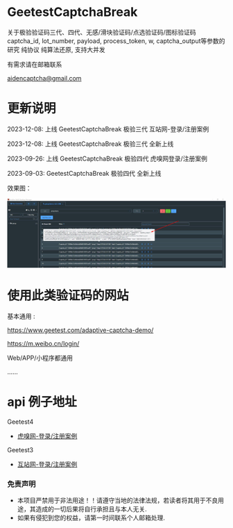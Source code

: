 # GeetestCaptchaBreak
关于极验验证码三代、四代、无感/滑块验证码/点选验证码/图标验证码 captcha_id, lot_number, payload, process_token, w, captcha_output等参数的研究 纯协议 纯算法还原, 支持大并发

有需求请在邮箱联系

aidencaptcha@gmail.com


# 更新说明
2023-12-08: 上线 GeetestCaptchaBreak 极验三代 互站网-登录/注册案例

2023-12-08: 上线 GeetestCaptchaBreak 极验三代 全新上线

2023-09-26: 上线 GeetestCaptchaBreak 极验四代 虎嗅网登录/注册案例

2023-09-03: GeetestCaptchaBreak 极验四代 全新上线

效果图：

![image](https://github.com/aiden2048/GeetestCaptchaBreak/blob/main/examples/100%E6%88%90%E5%8A%9F%E6%88%AA%E5%9B%BE.jpg)

# 使用此类验证码的网站

基本通用 :

https://www.geetest.com/adaptive-captcha-demo/

https://m.weibo.cn/login/

Web/APP/小程序都通用

......


# api 例子地址

Geetest4
* [虎嗅网-登录/注册案例](https://github.com/aidencaptcha/HuXiuSpider)

Geetest3
* [互站网-登录/注册案例](https://github.com/aidencaptcha/HuzhanSpider)


### 免责声明
* 本项目严禁用于非法用途！！请遵守当地的法律法规，若读者将其用于不良用途，其造成的一切后果将自行承担且与本人无关.
* 如果有侵犯到您的权益，请第一时间联系个人邮箱处理.
